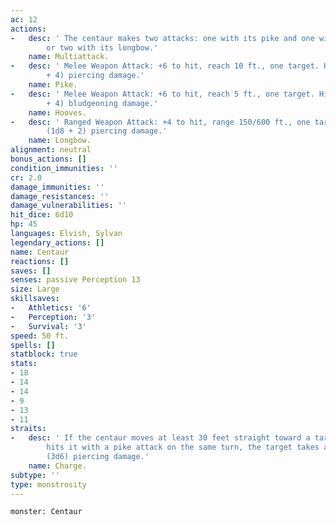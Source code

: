 ```yaml
---
ac: 12
actions:
-   desc: ' The centaur makes two attacks: one with its pike and one with its hooves
        or two with its longbow.'
    name: Multiattack.
-   desc: ' Melee Weapon Attack: +6 to hit, reach 10 ft., one target. Hit: 9 (1d10
        + 4) piercing damage.'
    name: Pike.
-   desc: ' Melee Weapon Attack: +6 to hit, reach 5 ft., one target. Hit: 11 (2d6
        + 4) bludgeoning damage.'
    name: Hooves.
-   desc: ' Ranged Weapon Attack: +4 to hit, range 150/600 ft., one target. Hit: 6
        (1d8 + 2) piercing damage.'
    name: Longbow.
alignment: neutral
bonus_actions: []
condition_immunities: ''
cr: 2.0
damage_immunities: ''
damage_resistances: ''
damage_vulnerabilities: ''
hit_dice: 6d10
hp: 45
languages: Elvish, Sylvan
legendary_actions: []
name: Centaur
reactions: []
saves: []
senses: passive Perception 13
size: Large
skillsaves:
-   Athletics: '6'
-   Perception: '3'
-   Survival: '3'
speed: 50 ft.
spells: []
statblock: true
stats:
- 18
- 14
- 14
- 9
- 13
- 11
straits:
-   desc: ' If the centaur moves at least 30 feet straight toward a target and then
        hits it with a pike attack on the same turn, the target takes an extra 10
        (3d6) piercing damage.'
    name: Charge.
subtype: ''
type: monstrosity
---
```

```statblock
monster: Centaur
```